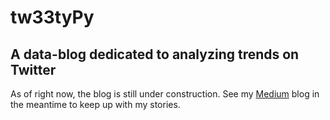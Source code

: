 # tw33tyPy
## A data-blog dedicated to analyzing trends on Twitter

As of right now, the blog is still under construction. See my [Medium](https://medium.com/@xristos.katsaros) blog in the meantime to keep up with my stories.
